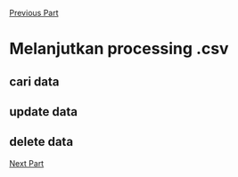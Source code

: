 [Previous Part](./materi-2024-12-14.md)

# Melanjutkan processing .csv

## cari data

## update data

## delete data

[Next Part](./materi-2025-01-18.md)